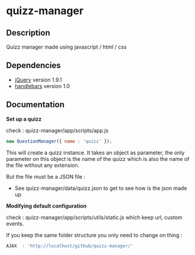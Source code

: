 quizz-manager
============

Description
---------------------

Quizz manager made using javascript / html / css


Dependencies
---------------------

+ [jQuery](http://jquery.com/) version 1.9.1
+ [handlebars](http://handlebarsjs.com/) version 1.0


Documentation
---------------------

**Set up a quizz**

check : quizz-manager/app/scripts/app.js

```javascript
new QuestionManager({ name : 'quizz' });
```

This will create a quizz instance.
It takes an object as parameter, the only parameter on this object is the name of the quizz which is also the name of the file without any extension.

But the file must be a JSON file :
+ See quizz-manager/data/quizz.json to get to see how is the json made up


**Modifying default configuration**

check : quizz-manager/app/scripts/utils/static.js which keep url, custom events.

If you keep the same folder structure you only need to change on thing :

```javascript
AJAX  : 'http://localhost/github/quizz-manager/'
```



